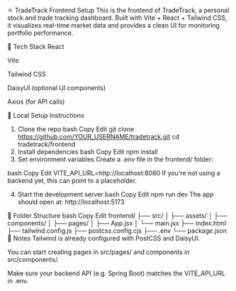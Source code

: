 ⚛️ TradeTrack Frontend Setup
This is the frontend of TradeTrack, a personal stock and trade tracking dashboard. Built with Vite + React + Tailwind CSS, it visualizes real-time market data and provides a clean UI for monitoring portfolio performance.

🧰 Tech Stack
React

Vite

Tailwind CSS

DaisyUI (optional UI components)

Axios (for API calls)

🚀 Local Setup Instructions
1. Clone the repo
bash
Copy
Edit
git clone https://github.com/YOUR_USERNAME/tradetrack.git
cd tradetrack/frontend
2. Install dependencies
bash
Copy
Edit
npm install
3. Set environment variables
Create a .env file in the frontend/ folder:

bash
Copy
Edit
VITE_API_URL=http://localhost:8080
If you're not using a backend yet, this can point to a placeholder.

4. Start the development server
bash
Copy
Edit
npm run dev
The app should open at:
http://localhost:5173

📁 Folder Structure
bash
Copy
Edit
frontend/
├── src/
│   ├── assets/
│   ├── components/
│   ├── pages/
│   ├── App.jsx
│   └── main.jsx
├── index.html
├── tailwind.config.js
├── postcss.config.cjs
├── .env
└── package.json
🧠 Notes
Tailwind is already configured with PostCSS and DaisyUI.

You can start creating pages in src/pages/ and components in src/components/.

Make sure your backend API (e.g. Spring Boot) matches the VITE_API_URL in .env.
